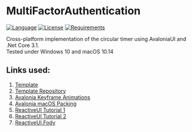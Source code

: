 # MultiFactorAuthentication

[![Language](https://img.shields.io/badge/language-C%23-blue.svg?style=flat-square)](https://github.com/HavenDV/MultiFactorAuthentication/search?l=C%23&o=desc&s=&type=Code) 
[![License](https://img.shields.io/github/license/HavenDV/MultiFactorAuthentication.svg?label=License&maxAge=86400)](LICENSE.txt) 
[![Requirements](https://img.shields.io/badge/Requirements-.NET%20Core%203.1-blue.svg)](https://github.com/dotnet/core/blob/master/release-notes/3.1/3.1.0/3.1.0.md)

Cross-platform implementation of the circular timer using AvaloniaUI and .Net Core 3.1.  
Tested under Windows 10 and macOS 10.14

## Links used:
1. [Template](https://habr.com/ru/post/438920/)
2. [Template Repository](https://github.com/AvaloniaUI/avalonia-dotnet-templates)
3. [Avalonia Keyframe Animations](https://avaloniaui.net/docs/animations/keyframe)
4. [Avalonia macOS Packing](https://avaloniaui.net/docs/packing/macOS)
5. [ReactiveUI Tutorial 1](https://habr.com/ru/post/303650/)
6. [ReactiveUI Tutorial 2](https://habr.com/ru/post/305350/)
7. [ReactiveUI.Fody](https://github.com/kswoll/ReactiveUI.Fody)